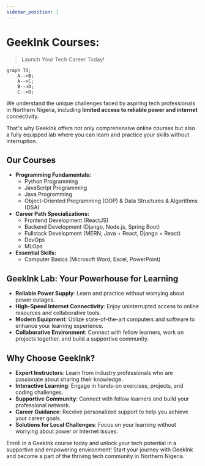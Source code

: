 ```yaml
---
sidebar_position: 1
---
```


# GeekInk Courses: 

>Launch Your Tech Career Today!

```mermaid
graph TD;
    A-->B;
    A-->C;
    B-->D;
    C-->D;
```

We understand the unique challenges faced by aspiring tech professionals in Northern Nigeria, including 
**limited access to reliable power and internet** connectivity.

That's why GeekInk offers not only comprehensive online courses but also a fully equipped lab where you can learn and practice your skills without interruption.

<!-- $$
I = \int_0^{2\pi} \sin(x)\,dx
$$ -->

## Our Courses

- **Programming Fundamentals:**
  - Python Programming
  - JavaScript Programming
  - Java Programming
  - Object-Oriented Programming (OOP) & Data Structures & Algorithms (DSA)
- **Career Path Specializations:**
  - Frontend Development (ReactJS)
  - Backend Development (Django, Node.js, Spring Boot)
  - Fullstack Development (MERN, Java + React, Django + React)
  - DevOps
  - MLOps
- **Essential Skills:**
  - Computer Basics (Microsoft Word, Excel, PowerPoint)

## GeekInk Lab: Your Powerhouse for Learning

- **Reliable Power Supply**: Learn and practice without worrying about power outages.
- **High-Speed Internet Connectivity**: Enjoy uninterrupted access to online resources and collaborative tools.
- **Modern Equipment**: Utilize state-of-the-art computers and software to enhance your learning experience.
- **Collaborative Environment**: Connect with fellow learners, work on projects together, and build a supportive community.

## Why Choose GeekInk?

- **Expert Instructors**: Learn from industry professionals who are passionate about sharing their knowledge.
- **Interactive Learning**: Engage in hands-on exercises, projects, and coding challenges.
- **Supportive Community**: Connect with fellow learners and build your professional network.
- **Career Guidance**: Receive personalized support to help you achieve your career goals.
- **Solutions for Local Challenges**: Focus on your learning without worrying about power or internet issues.

Enroll in a GeekInk course today and unlock your tech potential in a supportive and empowering environment! Start your journey with GeekInk and become a part of the thriving tech community in Northern Nigeria.
